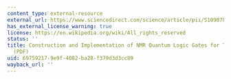 ```yaml
---
content_type: external-resource
external_url: https://www.sciencedirect.com/science/article/pii/S1090780799918517?via%3Dihub
has_external_license_warning: true
license: https://en.wikipedia.org/wiki/All_rights_reserved
status: ''
title: Construction and Implementation of NMR Quantum Logic Gates for Two Spin System
  (PDF)
uid: 69759217-9e9f-4082-ba28-f379d3d3cc89
wayback_url: ''
---
```

